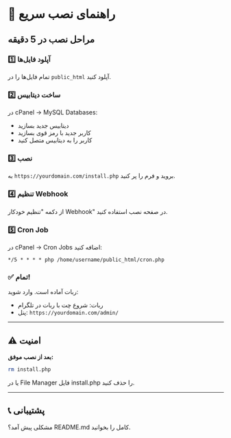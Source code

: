 # 🎁 راهنمای نصب سریع

## مراحل نصب در 5 دقیقه

### 1️⃣ آپلود فایل‌ها
تمام فایل‌ها را در `public_html` آپلود کنید.

### 2️⃣ ساخت دیتابیس
در cPanel → MySQL Databases:
- دیتابیس جدید بسازید
- کاربر جدید با رمز قوی بسازید
- کاربر را به دیتابیس متصل کنید

### 3️⃣ نصب
به `https://yourdomain.com/install.php` بروید و فرم را پر کنید.

### 4️⃣ تنظیم Webhook
از دکمه "تنظیم خودکار Webhook" در صفحه نصب استفاده کنید.

### 5️⃣ Cron Job
در cPanel → Cron Jobs اضافه کنید:
```
*/5 * * * * php /home/username/public_html/cron.php
```

### ✅ تمام!
ربات آماده است. وارد شوید:
- ربات: شروع چت با ربات در تلگرام
- پنل: `https://yourdomain.com/admin/`

---

## ⚠️ امنیت

**بعد از نصب موفق:**
```bash
rm install.php
```

یا در File Manager فایل install.php را حذف کنید.

---

## 📞 پشتیبانی

مشکلی پیش آمد؟ README.md کامل را بخوانید.
